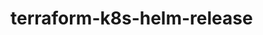 # **terraform-k8s-helm-release**

<!-- START doctoc generated TOC please keep comment here to allow auto update -->
<!-- DON'T EDIT THIS SECTION, INSTEAD RE-RUN doctoc TO UPDATE -->

<!-- END doctoc generated TOC please keep comment here to allow auto update -->

<!-- BEGINNING OF PRE-COMMIT-TERRAFORM DOCS HOOK -->

<!-- END OF PRE-COMMIT-TERRAFORM DOCS HOOK -->